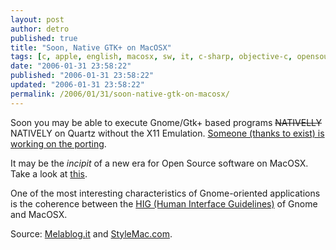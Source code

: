 ```yaml
---
layout: post
author: detro
published: true
title: "Soon, Native GTK+ on MacOSX"
tags: [c, apple, english, macosx, sw, it, c-sharp, objective-c, opensource, linux, projects]
date: "2006-01-31 23:58:22"
published: "2006-01-31 23:58:22"
updated: "2006-01-31 23:58:22"
permalink: /2006/01/31/soon-native-gtk-on-macosx/
---
```


<img align="right" src="http://micke.hallendal.net/archives/groups-mini.png" alt="" />
Soon you may be able to execute Gnome/Gtk+ based programs <del datetime="2006-02-01T10:26:09+00:00">NATIVELLY</del> NATIVELY on Quartz without the X11 Emulation.
<a href="http://micke.hallendal.net/archives/2005/10/gtk-macosx.html">Someone (thanks to exist) is working on the porting</a>.

It may be the <em>incipit</em> of a new era for Open Source software on MacOSX. Take a look at <a href="http://www.gnomefiles.org/">this</a>.

One of the most interesting characteristics of Gnome-oriented applications is the coherence between the <a href="http://developer.gnome.org/projects/gup/hig/">HIG (Human Interface Guidelines)</a> of Gnome and MacOSX.

Source: <a href="http://www.melablog.it/post/1444/in-arrivo-gimp-os-x-nativo">Melablog.it</a> and <a href="http://www.stylemac.com/2006/01/28/native-gimp-read-no-x11-anymore-coming-to-mac-os-x/">StyleMac.com</a>.
